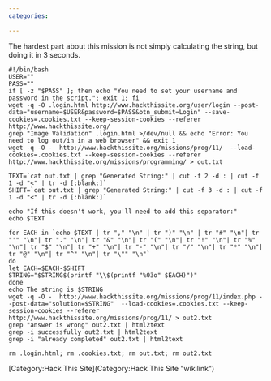 ```yaml
---
categories:

---
```

The hardest part about this mission is not simply calculating the
string, but doing it in 3 seconds.

    #!/bin/bash
    USER=""
    PASS=""
    if [ -z "$PASS" ]; then echo "You need to set your username and password in the script."; exit 1; fi
    wget -q -O .login.html http://www.hackthissite.org/user/login --post-data="username=$USER&password=$PASS&btn_submit=Login" --save-cookies=.cookies.txt --keep-session-cookies --referer http://www.hackthissite.org/
    grep "Image Validation" .login.html >/dev/null && echo "Error: You need to log out/in in a web browser" && exit 1
    wget -q -O -  http://www.hackthissite.org/missions/prog/11/  --load-cookies=.cookies.txt --keep-session-cookies --referer http://www.hackthissite.org/missions/programming/ > out.txt

    TEXT=`cat out.txt | grep "Generated String:" | cut -f 2 -d : | cut -f 1 -d "<" | tr -d [:blank:]`
    SHIFT=`cat out.txt | grep "Generated String:" | cut -f 3 -d : | cut -f 1 -d "<" | tr -d [:blank:]`

    echo "If this doesn't work, you'll need to add this separator:"
    echo $TEXT

    for EACH in `echo $TEXT | tr "," "\n" | tr ")" "\n" | tr "#" "\n"| tr "'" "\n"| tr "." "\n"| tr "&" "\n"| tr "(" "\n"| tr "!" "\n"| tr "%" "\n"| tr "$" "\n"| tr "+" "\n"| tr "-" "\n"| tr "/" "\n"| tr "*" "\n"| tr "@" "\n"| tr "^" "\n"| tr "\"" "\n"`
    do 
    let EACH=$EACH-$SHIFT
    STRING="$STRING$(printf "\\$(printf "%03o" $EACH)")"
    done
    echo The string is $STRING
    wget -q -O -  http://www.hackthissite.org/missions/prog/11/index.php --post-data="solution=$STRING"  --load-cookies=.cookies.txt --keep-session-cookies --referer http://www.hackthissite.org/missions/prog/11/ > out2.txt
    grep "answer is wrong" out2.txt | html2text
    grep -i successfully out2.txt | html2text
    grep -i "already completed" out2.txt | html2text

    rm .login.html; rm .cookies.txt; rm out.txt; rm out2.txt

[Category:Hack This Site](Category:Hack This Site "wikilink")
